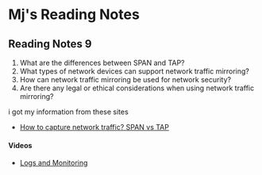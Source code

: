 # Mj's Reading Notes

## Reading Notes 9


1. What are the differences between SPAN and TAP?
2. What types of network devices can support network traffic mirroring?
3. How can network traffic mirroring be used for network security?
4. Are there any legal or ethical considerations when using network traffic mirroring?

i got my information from these sites
- [How to capture network traffic? SPAN vs TAP]()
#### Videos
- [Logs and Monitoring]()